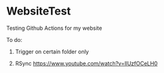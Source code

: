 # WebsiteTest
Testing Github Actions for my website

To do:
1) Trigger on certain folder only 

2) RSync
https://www.youtube.com/watch?v=llUzfOCeLH0
